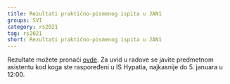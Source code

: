 ```yaml
---
title: Rezultati praktično-pismenog ispita u JAN1
groups: SVI
category: rs2021
tag: rs2021
short: Rezultati praktično-pismenog ispita u JAN1
---
```


Rezultate možete pronaći [ovde](http://poincare.matf.bg.ac.rs/~smalkov/novosti.html). Za uvid u radove se javite predmetnom asistentu kod koga ste raspoređeni u IS Hypatia, najkasnije do 5. januara u 12:00.
